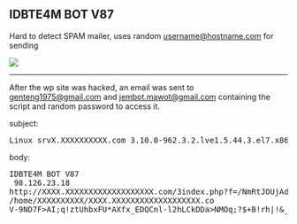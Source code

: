 ## IDBTE4M BOT V87

Hard to detect SPAM mailer, uses random username@hostname.com for sending

<img src="https://raw.githubusercontent.com/stefanpejcic/wordpress-malware/master/07-02-2022/slack_i1bwY7vqY2.png"> </img>

----------

After the wp site was hacked, an email was sent to genteng1975@gmail.com and jembot.mawot@gmail.com containing the script and random password to access it.

subject: 
<pre>Linux srvX.XXXXXXXXXX.com 3.10.0-962.3.2.lve1.5.44.3.el7.x86_64 #1 SMP Mon Feb 22 04:35:33 EST 2021 x86_64
</pre>
</hr>
body:
<pre>
IDBTE4M BOT V87  
 98.126.23.18
http://XXXX.XXXXXXXXXXXXXXXXXXX.com/3index.php?f=/NmRtJOUjAdutReQj/scRjKUhleBpzmTyO.txt
/home/XXXXXXXXXX/XXXX.XXXXXXXXXXXXXXXXXXX.co
V-9ND7F>AI;q!ztUhbxFU*AXfx_EDQCnl-l2hLCkDDa>NMOq;?$+B!rh|!&_<t_y
</pre>


